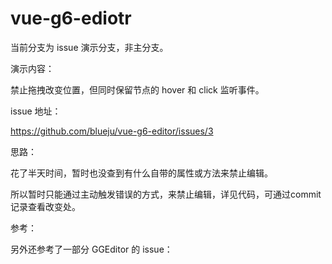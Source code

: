 # vue-g6-ediotr

当前分支为 issue 演示分支，非主分支。



演示内容：

禁止拖拽改变位置，但同时保留节点的 hover 和 click 监听事件。



issue 地址：

https://github.com/blueju/vue-g6-editor/issues/3



思路：

花了半天时间，暂时也没查到有什么自带的属性或方法来禁止编辑。

所以暂时只能通过主动触发错误的方式，来禁止编辑，详见代码，可通过commit记录查看改变处。



参考：

[如何禁止已经连接节点的线段不被拖动]: https://github.com/antvis/g6-editor/issues/46
[请问一下流程图画完后，展示的时候能否禁止]: https://github.com/antvis/g6-editor/issues/105
[有禁止画布上的元素拖动的配置吗]: https://github.com/antvis/g6-editor/issues/58



另外还参考了一部分 GGEditor 的 issue：

[如何阻止添加node]: https://github.com/alibaba/GGEditor/issues/84

[如何禁止对流程图的操作，只能看，不能移动？]: https://github.com/alibaba/GGEditor/issues/89

